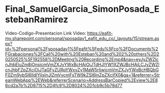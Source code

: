 # Final_SamuelGarcia_SimonPosada_EstebanRamirez
Video-Codigo-Presentacion
Link Video: https://eafit-my.sharepoint.com/personal/sposadav1_eafit_edu_co/_layouts/15/stream.aspx?id=%2Fpersonal%2Fsposadav1%5Feafit%5Fedu%5Fco%2FDocuments%2FGrabaciones%2FCall%20with%20Esteban%20and%202%20others%2D20250525%5F192558%2DMeeting%20Recording%2Emp4&nav=eyJyZWZlcnJhbEluZm8iOnsicmVmZXJyYWxBcHAiOiJTdHJlYW1XZWJBcHAiLCJyZWZlcnJhbFZpZXciOiJTaGFyZURpYWxvZy1MaW5rIiwicmVmZXJyYWxBcHBQbGF0Zm9ybSI6IldlYiIsInJlZmVycmFsTW9kZSI6InZpZXcifX0&ga=1&referrer=StreamWebApp%2EWeb&referrerScenario=AddressBarCopied%2Eview%2E86cd2a7b%2D8715%2D4fc9%2D8024%2D1cb9c5b78d77
